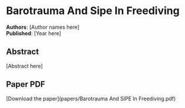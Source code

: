 # Barotrauma And Sipe In Freediving

**Authors**: [Author names here]  
**Published**: [Year here]

## Abstract

[Abstract here]

## Paper PDF

[Download the paper](papers/Barotrauma And SIPE In Freediving.pdf)
